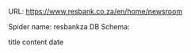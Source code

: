 URL: https://www.resbank.co.za/en/home/newsroom

Spider name: resbankza
DB Schema:

title
content
date